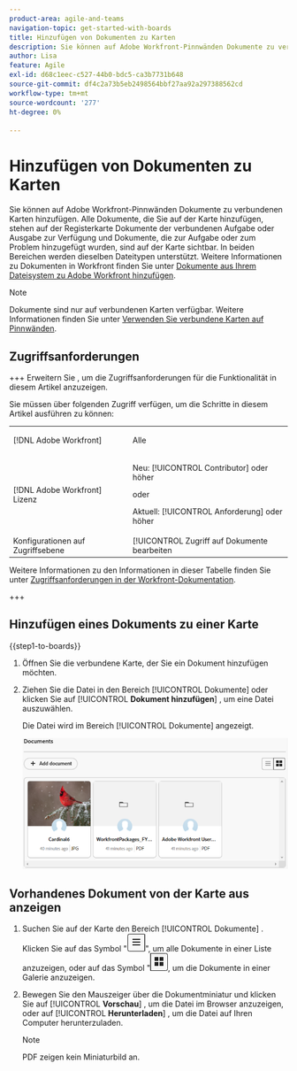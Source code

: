 ```yaml
---
product-area: agile-and-teams
navigation-topic: get-started-with-boards
title: Hinzufügen von Dokumenten zu Karten
description: Sie können auf Adobe Workfront-Pinnwänden Dokumente zu verbundenen Karten hinzufügen.
author: Lisa
feature: Agile
exl-id: d68c1eec-c527-44b0-bdc5-ca3b7731b648
source-git-commit: df4c2a73b5eb2498564bbf27aa92a297388562cd
workflow-type: tm+mt
source-wordcount: '277'
ht-degree: 0%

---
```


# Hinzufügen von Dokumenten zu Karten

Sie können auf Adobe Workfront-Pinnwänden Dokumente zu verbundenen Karten hinzufügen. Alle Dokumente, die Sie auf der Karte hinzufügen, stehen auf der Registerkarte Dokumente der verbundenen Aufgabe oder Ausgabe zur Verfügung und Dokumente, die zur Aufgabe oder zum Problem hinzugefügt wurden, sind auf der Karte sichtbar. In beiden Bereichen werden dieselben Dateitypen unterstützt. Weitere Informationen zu Dokumenten in Workfront finden Sie unter [Dokumente aus Ihrem Dateisystem zu Adobe Workfront hinzufügen](/help/quicksilver/documents/adding-documents-to-workfront/add-documents-from-file-system.md).

>[!NOTE]
>
>Dokumente sind nur auf verbundenen Karten verfügbar. Weitere Informationen finden Sie unter [Verwenden Sie verbundene Karten auf Pinnwänden](/help/quicksilver/agile/get-started-with-boards/connected-cards.md).

## Zugriffsanforderungen

+++ Erweitern Sie , um die Zugriffsanforderungen für die Funktionalität in diesem Artikel anzuzeigen.

Sie müssen über folgenden Zugriff verfügen, um die Schritte in diesem Artikel ausführen zu können:

<table style="table-layout:auto"> 
 <col> 
 <col> 
 <tbody> 
  <tr> 
   <td role="rowheader">[!DNL Adobe Workfront]</td> 
   <td> <p>Alle</p> </td> 
  </tr> 
  <tr> 
   <td role="rowheader">[!DNL Adobe Workfront] Lizenz</td> 
   <td> 
   <p>Neu: [!UICONTROL Contributor] oder höher</p> 
   <p>oder</p>
   <p>Aktuell: [!UICONTROL Anforderung] oder höher</p>
   </td> 
  </tr> 
   <tr>
   <td role="rowheader">Konfigurationen auf Zugriffsebene</td>
   <td>[!UICONTROL Zugriff auf Dokumente bearbeiten</td>
  </tr>
 </tbody> 
</table>

Weitere Informationen zu den Informationen in dieser Tabelle finden Sie unter [Zugriffsanforderungen in der Workfront-Dokumentation](/help/quicksilver/administration-and-setup/add-users/access-levels-and-object-permissions/access-level-requirements-in-documentation.md).

+++

## Hinzufügen eines Dokuments zu einer Karte

{{step1-to-boards}}

1. Öffnen Sie die verbundene Karte, der Sie ein Dokument hinzufügen möchten.
1. Ziehen Sie die Datei in den Bereich [!UICONTROL Dokumente] oder klicken Sie auf [!UICONTROL **Dokument hinzufügen**] , um eine Datei auszuwählen.

   Die Datei wird im Bereich [!UICONTROL Dokumente] angezeigt.

   ![Der Karte hinzugefügte Dokumente](assets/add-document-to-card.png)

## Vorhandenes Dokument von der Karte aus anzeigen

1. Suchen Sie auf der Karte den Bereich [!UICONTROL Dokumente] . Klicken Sie auf das Symbol &quot;![Liste&quot;](assets/docs-list-icon.png)&quot;, um alle Dokumente in einer Liste anzuzeigen, oder auf das Symbol &quot;![Galerie&quot;](assets/docs-gallery-icon.png), um die Dokumente in einer Galerie anzuzeigen.
1. Bewegen Sie den Mauszeiger über die Dokumentminiatur und klicken Sie auf [!UICONTROL **Vorschau**] , um die Datei im Browser anzuzeigen, oder auf [!UICONTROL **Herunterladen**] , um die Datei auf Ihren Computer herunterzuladen.

   >[!NOTE]
   >
   >PDF zeigen kein Miniaturbild an.
